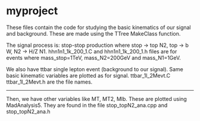 # myproject

These files contain the code for studying the basic kinematics of our signal and background.
These are made using the TTree MakeClass function. 

The signal process is: stop-stop production where stop -> top N2, top -> b W, N2 -> H/Z N1. hhn1n1_1k_200_1.C and hhn1n1_1k_200_1.h files are for events where mass_stop=1TeV, mass_N2=200GeV and mass_N1=1GeV. 

We also have ttbar single lepton event (background to our signal). Same basic kinematic variables are plotted as for signal.
ttbar_1l_2Mevt.C ttbar_1l_2Mevt.h are the file names.


------------------------------------
Then, we have other variables like MT, MT2, Mlb. These are plotted using MadAnalysis5. They are found in the file stop_topN2_ana.cpp and stop_topN2_ana.h


